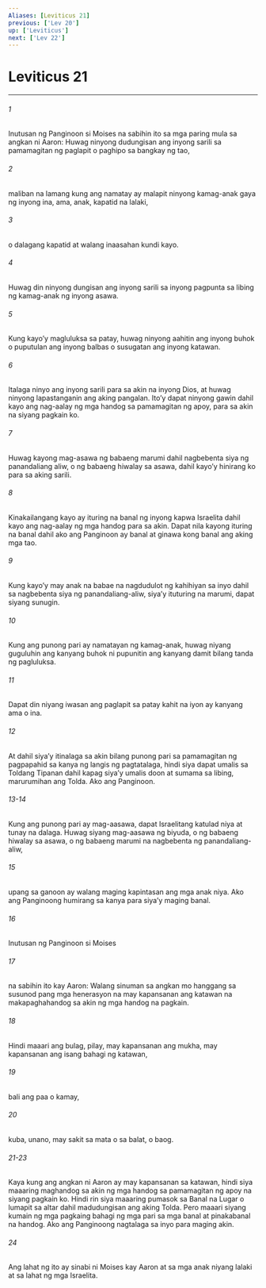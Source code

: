 ```yaml
---
Aliases: [Leviticus 21]
previous: ['Lev 20']
up: ['Leviticus']
next: ['Lev 22']
---
```

# Leviticus 21

***

###### 1
Inutusan ng Panginoon si Moises na sabihin ito sa mga paring mula sa angkan ni Aaron: Huwag ninyong dudungisan ang inyong sarili sa pamamagitan ng paglapit o paghipo sa bangkay ng tao, 

###### 2
maliban na lamang kung ang namatay ay malapit ninyong kamag-anak gaya ng inyong ina, ama, anak, kapatid na lalaki, 

###### 3
o dalagang kapatid at walang inaasahan kundi kayo. 

###### 4
Huwag din ninyong dungisan ang inyong sarili sa inyong pagpunta sa libing ng kamag-anak ng inyong asawa. 

###### 5
Kung kayoʼy magluluksa sa patay, huwag ninyong aahitin ang inyong buhok o puputulan ang inyong balbas o susugatan ang inyong katawan. 

###### 6
Italaga ninyo ang inyong sarili para sa akin na inyong Dios, at huwag ninyong lapastanganin ang aking pangalan. Itoʼy dapat ninyong gawin dahil kayo ang nag-aalay ng mga handog sa pamamagitan ng apoy, para sa akin na siyang pagkain ko. 

###### 7
Huwag kayong mag-asawa ng babaeng marumi dahil nagbebenta siya ng panandaliang aliw, o ng babaeng hiwalay sa asawa, dahil kayoʼy hinirang ko para sa aking sarili. 

###### 8
Kinakailangang kayo ay ituring na banal ng inyong kapwa Israelita dahil kayo ang nag-aalay ng mga handog para sa akin. Dapat nila kayong ituring na banal dahil ako ang Panginoon ay banal at ginawa kong banal ang aking mga tao. 

###### 9
Kung kayoʼy may anak na babae na nagdudulot ng kahihiyan sa inyo dahil sa nagbebenta siya ng panandaliang-aliw, siyaʼy ituturing na marumi, dapat siyang sunugin. 

###### 10
Kung ang punong pari ay namatayan ng kamag-anak, huwag niyang guguluhin ang kanyang buhok ni pupunitin ang kanyang damit bilang tanda ng pagluluksa. 

###### 11
Dapat din niyang iwasan ang paglapit sa patay kahit na iyon ay kanyang ama o ina. 

###### 12
At dahil siyaʼy itinalaga sa akin bilang punong pari sa pamamagitan ng pagpapahid sa kanya ng langis ng pagtatalaga, hindi siya dapat umalis sa Toldang Tipanan dahil kapag siyaʼy umalis doon at sumama sa libing, marurumihan ang Tolda. Ako ang Panginoon.

###### 13-14
Kung ang punong pari ay mag-aasawa, dapat Israelitang katulad niya at tunay na dalaga. Huwag siyang mag-aasawa ng biyuda, o ng babaeng hiwalay sa asawa, o ng babaeng marumi na nagbebenta ng panandaliang-aliw, 

###### 15
upang sa ganoon ay walang maging kapintasan ang mga anak niya. Ako ang Panginoong humirang sa kanya para siyaʼy maging banal. 

###### 16
Inutusan ng Panginoon si Moises 

###### 17
na sabihin ito kay Aaron: Walang sinuman sa angkan mo hanggang sa susunod pang mga henerasyon na may kapansanan ang katawan na makapaghahandog sa akin ng mga handog na pagkain. 

###### 18
Hindi maaari ang bulag, pilay, may kapansanan ang mukha, may kapansanan ang isang bahagi ng katawan, 

###### 19
bali ang paa o kamay, 

###### 20
kuba, unano, may sakit sa mata o sa balat, o baog.

###### 21-23
Kaya kung ang angkan ni Aaron ay may kapansanan sa katawan, hindi siya maaaring maghandog sa akin ng mga handog sa pamamagitan ng apoy na siyang pagkain ko. Hindi rin siya maaaring pumasok sa Banal na Lugar o lumapit sa altar dahil madudungisan ang aking Tolda. Pero maaari siyang kumain ng mga pagkaing bahagi ng mga pari sa mga banal at pinakabanal na handog. Ako ang Panginoong nagtalaga sa inyo para maging akin. 

###### 24
Ang lahat ng ito ay sinabi ni Moises kay Aaron at sa mga anak niyang lalaki at sa lahat ng mga Israelita.
